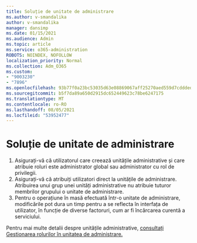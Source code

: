 ```yaml
---
title: Soluție de unitate de administrare
ms.author: v-smandalika
author: v-smandalika
manager: dansimp
ms.date: 01/15/2021
ms.audience: Admin
ms.topic: article
ms.service: o365-administration
ROBOTS: NOINDEX, NOFOLLOW
localization_priority: Normal
ms.collection: Adm_O365
ms.custom:
- "9003230"
- "7896"
ms.openlocfilehash: 93b77f0a23bc53035d63e08869067aff25270aed559d7cddded04aaa92285302
ms.sourcegitcommit: b5f7da89a650d2915dc652449623c78be6247175
ms.translationtype: MT
ms.contentlocale: ro-RO
ms.lasthandoff: 08/05/2021
ms.locfileid: "53952477"
---
```

# <a name="administrative-unit-solution"></a>Soluție de unitate de administrare

1. Asigurați-vă că utilizatorul care creează unitățile administrative și care atribuie roluri este administrator global sau administrator cu rol de privilegii.
2. Asigurați-vă că atribuiți utilizatori direct la unitățile de administrare. Atribuirea unui grup unei unități administrative nu atribuie tuturor membrilor grupului o unitate de administrare.
3. Pentru o operațiune în masă efectuată într-o unitate de administrare, modificările pot dura un timp pentru a se reflecta în interfața de utilizator, în funcție de diverse factoruri, cum ar fi încărcarea curentă a serviciului.

Pentru mai multe detalii despre unitățile administrative, [consultați Gestionarea rolurilor în unitatea de administrare.](https://docs.microsoft.com/azure/active-directory/roles/administrative-units)
